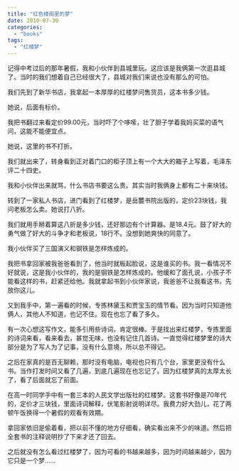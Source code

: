 ```yaml
---
title: "红色楼阁里的梦"
date: 2010-07-30
categories: 
  - "books"
tags: 
  - "红楼梦"
---
```


记得中考过后的那年暑假，我和小伙伴到县城里玩。这应该是我俩第一次逛县城了。当时的我们想着自己已经很大了，县城对我们来说也没有那么的可怕。

我们先到了新华书店，我拿起一本厚厚的红楼梦问售货员，这本书多少钱。

她说，后面有标价。

我把书翻过来看定价99.00元，当时吓了个哆嗦，壮了胆子学着我妈买菜的语气问，这能不能便宜点。

她说，这里的书不打折。

我们就出来了，转身看到正对着门口的柜子顶上有一个大大的箱子上写着，毛泽东评二十四史。

我和小伙伴出来就骂，什么书店书要这么贵。其实当时我俩身上都有二十来块钱。

转到了一家私人书店，进门看到了红楼梦，是岳麓书院出版的，定价23块钱，我问老板怎么卖。她说打八折。

我们就用手掰着算这八折是多少钱，还好那边有个计算器。是18.4元。鼓了好大的勇气做了好大的斗争才和老板说，18行不。没想到她爽快的同意了。

我小伙伴买了三国演义和钢铁是怎样炼成的。

我把书拿回家被我爸爸看到了，他当时就板起脸说，这是谁买的书。我一看情况不好就说，这是我小伙伴的，我的是钢铁是怎样炼成的。他缓和了面孔说，小孩子不能看这样的书，赶紧还给他。我就拿起书到小伙伴家说，我爸爸不让我看这书，先放你这儿。

又到我手中，第一遍看的时候，专拣林黛玉和贾宝玉的情节看。因为当时只知道他俩人，其他人不知道，也记不住。现在也忘了看了多久。

有一次心想这写作文，能多引用些诗词，肯定很棒。于是找出来红楼梦，专拣里面的诗词来看，看来看去，甚觉无味，也没有记住几首诗。一直觉得红楼梦里的诗大部分是为了写人为了记事，没有什么意境，所以总不得记。

之后在家真的是百无聊赖，那时没有电脑，电视也只有几个台，家里更没有什么书。当作打发时间又看了几遍，到底几遍现在也忘记了。因为红楼梦真的太厚太长了，看了后面就忘了前面。

在高一时同学手中有一套三本的人民文学出版社的红楼梦。这套书好像是70年代的，定价才三块钱，里面诗词解释，伏笔影射说明详尽。我费力好大劲儿，花了两顿午饭换得一个暑假的观看有效期。

拿回家依旧是偷着看，把以前不懂的地方仔细看，确实看出来不少的味道。然后把全套书的注释说明抄了下来才还了回去。

之后就没有怎么看过红楼梦了，因为可看的书越来越多，因为时间越来越少，因为它只是一个梦……
